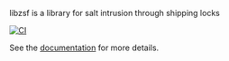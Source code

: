 libzsf is a library for salt intrusion through shipping locks

[![CI](https://github.com/deltares/libzsf/workflows/CI/badge.svg)](https://github.com/deltares/libzsf/actions?query=workflow%3ACI)

See the [documentation](https://libzsf.readthedocs.io/) for more details.
